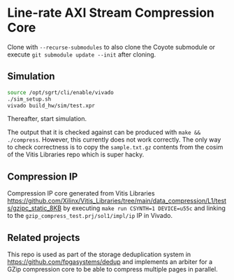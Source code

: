 # Line-rate AXI Stream Compression Core
Clone with `--recurse-submodules` to also clone the Coyote submodule or execute `git submodule update --init` after cloning.

## Simulation
```Bash
source /opt/sgrt/cli/enable/vivado
./sim_setup.sh
vivado build_hw/sim/test.xpr
```

Thereafter, start simulation.

The output that it is checked against can be produced with `make && ./compress`. However, this currently does not work correctly. The only way to check correctness is to copy the `sample.txt.gz` contents from the cosim of the Vitis Libraries repo which is super hacky.

## Compression IP
Compression IP core generated from Vitis Libraries https://github.com/Xilinx/Vitis_Libraries/tree/main/data_compression/L1/tests/gzipc_static_8KB by executing `make run CSYNTH=1 DEVICE=u55c` and linking to the `gzip_compress_test.prj/sol1/impl/ip` IP in Vivado.

## Related projects
This repo is used as part of the storage deduplication system in https://github.com/fpgasystems/dedup and implements an arbiter for a GZip compression core to be able to compress multiple pages in parallel.